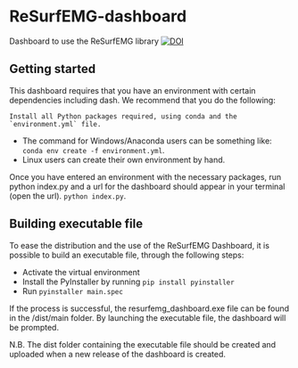 # ReSurfEMG-dashboard

Dashboard to use the ReSurfEMG library
[![DOI](https://zenodo.org/badge/516740721.svg)](https://zenodo.org/badge/latestdoi/516740721)

## Getting started

This dashboard requires that you have an environment with certain dependencies including dash. We recommend that you do the following:

    Install all Python packages required, using conda and the
    `environment.yml` file.
   * The command for Windows/Anaconda users can be something like:
     `conda env create -f environment.yml`.
   * Linux users can create their own environment by hand.

Once you have entered an environment with the necessary packages, run python index.py and a url for the dashboard should appear in your terminal (open the url). 
    `python index.py`.

## Building executable file

To ease the distribution and the use of the ReSurfEMG Dashboard, it is possible to build an executable file, through the following steps:

- Activate the virtual environment 
- Install the PyInstaller by running `pip install pyinstaller`
- Run `pyinstaller main.spec`

If the process is successful, the resurfemg_dashboard.exe file can be found in the /dist/main folder. By launching the executable file, the dashboard will be prompted. 

N.B. The dist folder containing the executable file should be created and uploaded when a new release of the dashboard is created.

